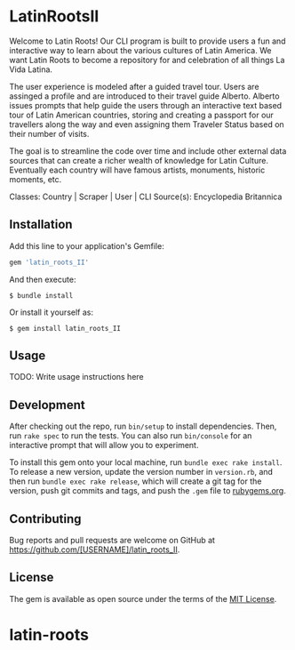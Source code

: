 # LatinRootsII

Welcome to Latin Roots! Our CLI program is built to provide users a fun and interactive way to learn about the various cultures of Latin America. We want Latin Roots to become a repository for and celebration of all things La Vida Latina. 

The user experience is modeled after a guided travel tour. Users are assinged a profile and are introduced to their travel guide Alberto. Alberto issues prompts that help guide the users through an interactive text based tour of Latin American countries, storing and creating a passport for our travellers along the way and even assigning them Traveler Status based on their number of visits. 

The goal is to streamline the code over time and include other external data sources that can create a richer wealth of knowledge for Latin Culture. Eventually each country will have famous artists, monuments, historic moments, etc. 

Classes: Country | Scraper | User | CLI 
Source(s): Encyclopedia Britannica  

## Installation

Add this line to your application's Gemfile:

```ruby
gem 'latin_roots_II'
```

And then execute:

    $ bundle install

Or install it yourself as:

    $ gem install latin_roots_II

## Usage

TODO: Write usage instructions here

## Development

After checking out the repo, run `bin/setup` to install dependencies. Then, run `rake spec` to run the tests. You can also run `bin/console` for an interactive prompt that will allow you to experiment.

To install this gem onto your local machine, run `bundle exec rake install`. To release a new version, update the version number in `version.rb`, and then run `bundle exec rake release`, which will create a git tag for the version, push git commits and tags, and push the `.gem` file to [rubygems.org](https://rubygems.org).

## Contributing

Bug reports and pull requests are welcome on GitHub at https://github.com/[USERNAME]/latin_roots_II.


## License

The gem is available as open source under the terms of the [MIT License](https://opensource.org/licenses/MIT).
# latin-roots
